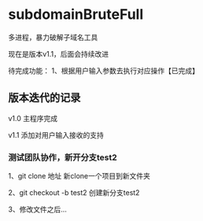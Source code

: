 # subdomainBruteFull
多进程，暴力破解子域名工具



现在是版本v1.1，后面会持续改进

待完成功能：
  1、根据用户输入参数去执行对应操作【已完成】
  
  
  
  
## 版本迭代的记录
v1.0  主程序完成  

v1.1  添加对用户输入接收的支持


### 测试团队协作，新开分支test2
1、git clone 地址
	新clone一个项目到新文件夹

2、git checkout -b test2
	创建新分支test2

3、修改文件之后...

